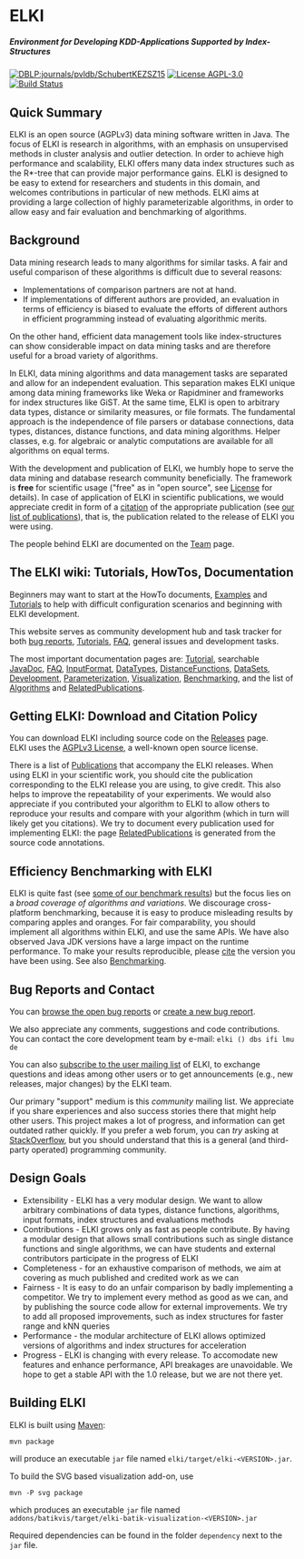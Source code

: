 # ELKI
##### Environment for Developing KDD-Applications Supported by Index-Structures
[![DBLP:journals/pvldb/SchubertKEZSZ15](https://img.shields.io/badge/DBLP--BibTeX-journals%2Fpvldb%2FSchubertKEZSZ15-brightgreen.svg)](http://dblp.uni-trier.de/rec/bibtex/journals/pvldb/SchubertKEZSZ15)
[![License AGPL-3.0](https://img.shields.io/badge/License-AGPL--3-brightgreen.svg)](http://elki.dbs.ifi.lmu.de/wiki/License)
[![Build Status](https://travis-ci.org/elki-project/elki.svg?branch=master)](https://travis-ci.org/elki-project/elki)

## Quick Summary
ELKI is an open source (AGPLv3) data mining software written in Java. The focus of ELKI is research in algorithms, with an emphasis on unsupervised methods in cluster analysis and outlier detection.
In order to achieve high performance and scalability, ELKI offers many data index structures such as the R*-tree that can provide major performance gains.
ELKI is designed to be easy to extend for researchers and students in this domain, and welcomes contributions in particular of new methods.
ELKI aims at providing a large collection of highly parameterizable algorithms, in order to allow easy and fair evaluation and benchmarking of algorithms. 

## Background

Data mining research leads to many algorithms for similar tasks. A fair and useful comparison of these algorithms is difficult due to several reasons:
 * Implementations of comparison partners are not at hand.
 * If implementations of different authors are provided, an evaluation in terms of efficiency is biased to evaluate the efforts of different authors in efficient programming instead of evaluating algorithmic merits.

On the other hand, efficient data management tools like index-structures can show considerable impact on data mining tasks and are therefore useful for a broad variety of algorithms.

In ELKI, data mining algorithms and data management tasks are separated and allow for an independent evaluation. This separation makes ELKI unique among data mining frameworks like Weka or Rapidminer and frameworks for index structures like GiST. At the same time, ELKI is open to arbitrary data types, distance or similarity measures, or file formats. The fundamental approach is the independence of file parsers or database connections, data types, distances, distance functions, and data mining algorithms. Helper classes, e.g. for algebraic or analytic computations are available for all algorithms on equal terms.


With the development and publication of ELKI, we humbly hope to serve the data mining and database research community beneficially. The framework is **free** for scientific usage ("free" as in "open source", see [License](http://elki.dbs.ifi.lmu.de/wiki/License) for details). In case of application of ELKI in scientific publications, we would appreciate credit in form of a [citation](http://elki.dbs.ifi.lmu.de/wiki/Publications) of the appropriate publication (see [our list of publications](http://elki.dbs.ifi.lmu.de/wiki/Publications)), that is, the publication related to the release of ELKI you were using.

The people behind ELKI are documented on the [Team](http://elki.dbs.ifi.lmu.de/wiki/Team) page.


## The ELKI wiki: Tutorials, HowTos, Documentation

Beginners may want to start at the HowTo documents, [Examples](http://elki.dbs.ifi.lmu.de/wiki/Examples) and [Tutorials](http://elki.dbs.ifi.lmu.de/wiki/Tutorial) to help with difficult configuration scenarios and beginning with ELKI development.

This website serves as community development hub and task tracker for both [bug reports](http://elki.dbs.ifi.lmu.de/report/1), [Tutorials](http://elki.dbs.ifi.lmu.de/wiki/Tutorial), [FAQ](http://elki.dbs.ifi.lmu.de/wiki/FAQ), general issues and development tasks.

The most important documentation pages are: [Tutorial](http://elki.dbs.ifi.lmu.de/wiki/Tutorial), searchable [JavaDoc]((http://elki.dbs.ifi.lmu.de/wiki/JavaDoc)), [FAQ](http://elki.dbs.ifi.lmu.de/wiki/FAQ),
[InputFormat](http://elki.dbs.ifi.lmu.de/wiki/InputFormat), [DataTypes](http://elki.dbs.ifi.lmu.de/wiki/DataTypes), [DistanceFunctions](http://elki.dbs.ifi.lmu.de/wiki/DistanceFunctions), [DataSets](http://elki.dbs.ifi.lmu.de/wiki/DataSets), [Development](http://elki.dbs.ifi.lmu.de/wiki/Development), [Parameterization](http://elki.dbs.ifi.lmu.de/wiki/Parameterization),
[Visualization](http://elki.dbs.ifi.lmu.de/wiki/Visualization), [Benchmarking](http://elki.dbs.ifi.lmu.de/wiki/Benchmarking), and the
list of [Algorithms](http://elki.dbs.ifi.lmu.de/wiki/Algorithms) and [RelatedPublications](http://elki.dbs.ifi.lmu.de/wiki/RelatedPublications).

## Getting ELKI: Download and Citation Policy

You can download ELKI including source code on the [Releases](http://elki.dbs.ifi.lmu.de/wiki/Releases) page.<br /> ELKI uses the [AGPLv3 License](http://elki.dbs.ifi.lmu.de/wiki/License), a well-known open source license.

There is a list of [Publications](http://elki.dbs.ifi.lmu.de/wiki/Publications) that accompany the ELKI releases. When using ELKI in your scientific work, you should cite the publication corresponding to the ELKI release you are using, to give credit. This also helps to improve the repeatability of your experiments. We would also appreciate if you contributed your algorithm to ELKI to allow others to reproduce your results and compare with your algorithm (which in turn will likely get you citations). We try to document every publication used for implementing ELKI: the page [RelatedPublications](http://elki.dbs.ifi.lmu.de/wiki/RelatedPublications) is generated from the source code annotations.

## Efficiency Benchmarking with ELKI

ELKI is quite fast (see [some of our benchmark results](http://elki.dbs.ifi.lmu.de/wiki/Benchmarking)) but the focus lies on a *broad coverage of algorithms and variations*.
We discourage cross-platform benchmarking, because it is easy to produce misleading results by comparing apples and oranges. For fair comparability, you should implement all algorithms within ELKI, and use the same APIs. We have also observed Java JDK versions have a large impact on the runtime performance. To make your results reproducible, please [cite](http://elki.dbs.ifi.lmu.de/wiki/Publications) the version you have been using. See also [Benchmarking](http://elki.dbs.ifi.lmu.de/wiki/Benchmarking).


## Bug Reports and Contact

You can [browse the open bug reports](http://elki.dbs.ifi.lmu.de/report/1) or [create a new bug report](http://elki.dbs.ifi.lmu.de/newticket).

We also appreciate any comments, suggestions and code contributions.<br/> You can contact the core development team by e-mail: `elki () dbs ifi lmu de`

You can also [subscribe to the user mailing list](https://tools.rz.ifi.lmu.de/mailman/listinfo/elki-user) of ELKI, to exchange questions and ideas among other users or to get announcements (e.g., new releases, major changes) by the ELKI team.

Our primary "support" medium is this *community* mailing list. We appreciate if you share experiences and also success stories there that might help other users. This project makes a lot of progress, and information can get outdated rather quickly. If you prefer a web forum, you can *try* asking at [StackOverflow](http://www.stackoverflow.com/), but you should understand that this is a general (and third-party operated) programming community.

## Design Goals

 * Extensibility - ELKI has a very modular design. We want to allow arbitrary combinations of data types, distance functions, algorithms, input formats, index structures and evaluations methods
 * Contributions - ELKI grows only as fast as people contribute. By having a modular design that allows small contributions such as single distance functions and single algorithms, we can have students and external contributors participate in the progress of ELKI
 * Completeness - for an exhaustive comparison of methods, we aim at covering as much published and credited work as we can
 * Fairness - It is easy to do an unfair comparison by badly implementing a competitor. We try to implement every method as good as we can, and by publishing the source code allow for external improvements. We try to add all proposed improvements, such as index structures for faster range and kNN queries
 * Performance - the modular architecture of ELKI allows optimized versions of algorithms and index structures for acceleration
 * Progress - ELKI is changing with every release. To accomodate new features and enhance performance, API breakages are unavoidable. We hope to get a stable API with the 1.0 release, but we are not there yet.

## Building ELKI

ELKI is built using [Maven](https://maven.apache.org/):

    mvn package

will produce an executable `jar` file named `elki/target/elki-<VERSION>.jar`.

To build the SVG based visualization add-on, use

    mvn -P svg package

which produces an executable `jar` file named `addons/batikvis/target/elki-batik-visualization-<VERSION>.jar`

Required dependencies can be found in the folder `dependency` next to the `jar` file.
